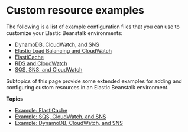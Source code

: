 # Custom resource examples<a name="customize-environment-resources-examples"></a>

The following is a list of example configuration files that you can use to customize your Elastic Beanstalk environments:
+ [DynamoDB, CloudWatch, and SNS](https://elasticbeanstalk.s3.amazonaws.com/extensions/DynamoDB-with-CloudWatch-Alarms.config)
+ [Elastic Load Balancing and CloudWatch](https://elasticbeanstalk.s3.amazonaws.com/extensions/ELB-Alarms.config)
+ [ElastiCache](https://elasticbeanstalk.s3.amazonaws.com/extensions/ElastiCache.config)
+ [RDS and CloudWatch](https://elasticbeanstalk.s3.amazonaws.com/extensions/RDS-Alarms.config)
+ [SQS, SNS, and CloudWatch](https://elasticbeanstalk.s3.amazonaws.com/extensions/SNS.config)

Subtopics of this page provide some extended examples for adding and configuring custom resources in an Elastic Beanstalk environment\.

**Topics**
+ [Example: ElastiCache](customize-environment-resources-elasticache.md)
+ [Example: SQS, CloudWatch, and SNS](customize-environment-resources-sqs.md)
+ [Example: DynamoDB, CloudWatch, and SNS](customize-environment-resources-dynamodb.md)